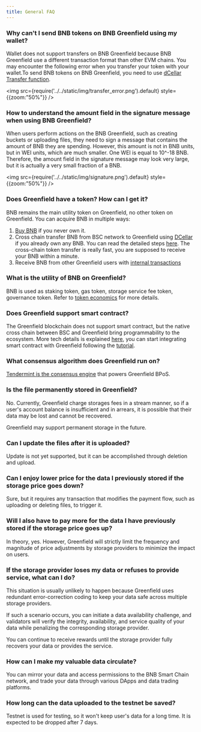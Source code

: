 ```yaml
---
title: General FAQ
---
```


### Why can't I send BNB tokens on BNB Greenfield using my wallet?
Wallet does not support transfers on BNB Greenfield because BNB Greenfield use a different transaction format than other EVM chains. You may encounter the following error when you transfer your token with your wallet.To send BNB tokens on BNB Greenfield, you need to use [dCellar Transfer function](../guide/getting-started/token-transfer.md#internal-transfers-within-greenfield).

<img
  src={require('../../static/img/transfer_error.png').default}
  style={{zoom:"50%"}}
/>

### How to understand the amount field in the signature message when using BNB Greenfield?
When users perform actions on the BNB Greenfield, such as creating buckets or uploading files, they need to sign a message that contains the amount of BNB they are spending. However, this amount is not in BNB units, but in WEI units, which are much smaller. One WEI is equal to 10^-18 BNB. Therefore, the amount field in the signature message may look very large, but it is actually a very small fraction of a BNB.

<img
  src={require('../../static/img/signature.png').default}
  style={{zoom:"50%"}}
/>

### Does Greenfield have a token? How can I get it?

BNB remains the main utility token on Greenfield, no other token on Greenfield.
You can acquire BNB in multiple ways:

1. [Buy BNB](https://www.binance.com/en/how-to-buy/bnb) if you never own it.
2. Cross chain transfer BNB from BSC network to Greenfield using [DCellar](https://dcellar.io/) if you already own any BNB. You can read the detailed steps [here](https://docs.nodereal.io/docs/dcellar-get-started). The cross-chain token transfer is really fast, you are supposed to receive your BNB within a minute.
3. Receive BNB from other Greenfield users with [internal transactions](../guide/getting-started/token-transfer.md#internal-transfers-within-greenfield)

### What is the utility of BNB on Greenfield?

BNB is used as staking token, gas token, storage service fee token, governance token. Refer to [token economics](../guide/core-concept/gas-fees.md)
for more details.

### Does Greenfield support smart contract?

The Greenfield blockchain does not support smart contract, but the native cross chain between BSC and Greenfield bring
programmability to the ecosystem. More tech details is explained [here](../guide/core-concept/programmability.md),
you can start integrating smart contract with Greenfield following the [tutorial](../tutorials/dapp/quick-start.mdx).

### What consensus algorithm does Greenfield run on?

[Tendermint is the consensus engine](https://blog.cosmos.network/tendermint-explained-bringing-bft-based-pos-to-the-public-blockchain-domain-f22e274a0fdb) that powers Greenfield BPoS.

### Is the file permanently stored in Greenfield?

No. Currently, Greenfield charge storages fees in a stream manner, so if a user's account balance is insufficient and in arrears, it is possible that their data may be lost and cannot be recovered.

Greenfield may support permanent storage in the future.

### Can I update the files after it is uploaded?

Update is not yet supported, but it can be accomplished through deletion and upload.

### Can I enjoy lower price for the data I previously stored if the storage price goes down?

Sure, but it requires any transaction that modifies the payment flow, such as uploading or deleting files, to trigger it.

### Will I also have to pay more for the data I have previously stored if the storage price goes up?

In theory, yes. However, Greenfield will strictly limit the frequency and magnitude of price adjustments by storage providers to minimize the impact on users.

### If the storage provider loses my data or refuses to provide service, what can I do?

This situation is usually unlikely to happen because Greenfield uses redundant error-correction coding to keep your data safe across multiple storage providers.

If such a scenario occurs, you can initiate a data availability challenge, and validators will verify the integrity, availability, and service quality of your data while penalizing the corresponding storage provider.

You can continue to receive rewards until the storage provider fully recovers your data or provides the service.

### How can I make my valuable data circulate?

You can mirror your data and access permissions to the BNB Smart Chain network, and trade your data through various DApps and data trading platforms.

### How long can the data uploaded to the testnet be saved?

Testnet is used for testing, so it won't keep user's data for a long time. It is expected to be dropped after 7 days.
